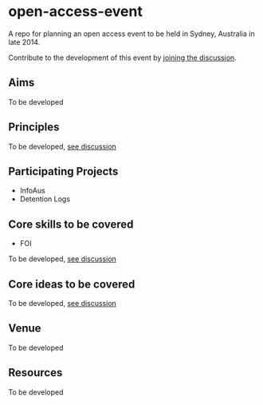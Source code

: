 open-access-event
=================

A repo for planning an open access event to be held in Sydney, Australia in late 2014.

Contribute to the development of this event by [joining the discussion](https://github.com/equivalentideas/open-access-event/issues?state=open). 

## Aims

To be developed

## Principles

To be developed, [see discussion](https://github.com/equivalentideas/open-access-event/issues/4)

## Participating Projects

* InfoAus
* Detention Logs

## Core skills to be covered

* FOI

To be developed, [see discussion](https://github.com/equivalentideas/open-access-event/issues/1)

## Core ideas to be covered

To be developed, [see discussion](https://github.com/equivalentideas/open-access-event/issues/3)

## Venue

To be developed

## Resources

To be developed
